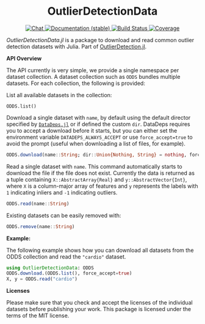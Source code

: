 <h1 align="center">OutlierDetectionData</h1>
<p align="center">
  <a href="https://discord.gg/5ErtExMV">
    <img src="https://img.shields.io/badge/chat-on%20discord-7289da.svg?sanitize=true" alt="Chat">
  </a>
  <a href="https://davnn.github.io/OutlierDetectionData.jl/stable">
    <img src="https://img.shields.io/badge/docs-stable-blue.svg" alt="Documentation (stable)">
  </a>
  <a href="https://github.com/davnn/OutlierDetectionData.jl/actions">
    <img src="https://github.com/davnn/OutlierDetectionData.jl/workflows/CI/badge.svg" alt="Build Status">
  </a>
  <a href="https://codecov.io/gh/davnn/OutlierDetectionData.jl">
    <img src="https://codecov.io/gh/davnn/OutlierDetectionData.jl/branch/master/graph/badge.svg" alt="Coverage">
  </a>
</p>

*OutlierDetectionData.jl* is a package to download and read common outlier detection datasets with Julia. Part of [OutlierDetection.jl](https://github.com/davnn/OutlierDetection.jl/).

**API Overview**

The API currently is very simple, we provide a single namespace per dataset collection. A dataset collection such as `ODDS` bundles multiple datasets. For each collection, the following is provided:

List all available datasets in the collection:

```
ODDS.list()
```

Download a single dataset with `name`, by default using the default director specified by [`DataDeps.jl`](https://github.com/oxinabox/DataDeps.jl) or if defined the custom `dir`. DataDeps requires you to accept a download before it starts, but you can either set the environment variable `DATADEPS_ALWAYS_ACCEPT` or use `force_accept=true` to avoid the prompt (useful when downloading a list of files, for example).

```julia
ODDS.download(name::String; dir::Union{Nothing, String} = nothing, force_accept::Bool = false)
```

Read a single dataset with `name`. This command automatically starts to download the file if the file does not exist. Currently the data is returned as a tuple containing `X::AbstractArray{Real}` and `y::AbstractVector{Int}`, where `X` is a column-major array of features and `y` represents the labels with `1` indicating inliers and `-1` indicating outliers.

```julia
ODDS.read(name::String)
```

Existing datasets can be easily removed with:

```julia
ODDS.remove(name::String)
```

**Example:**

The following example shows how you can download all datasets from the ODDS collection and read the `"cardio"` dataset.

```julia
using OutlierDetectionData: ODDS
ODDS.download.(ODDS.list(), force_accept=true)
X, y = ODDS.read("cardio")
```

**Licenses**

Please make sure that you check and accept the licenses of the individual datasets before publishing your work. This package is licensed under the terms of the MIT license.
